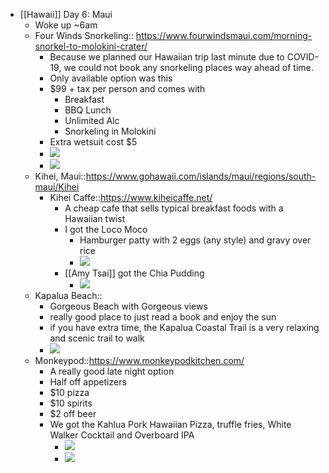 - [[Hawaii]] Day 6: Maui
    - Woke up ~6am
    - Four Winds Snorkeling:: https://www.fourwindsmaui.com/morning-snorkel-to-molokini-crater/
        - Because we planned our Hawaiian trip last minute due to COVID-19, we could not book any snorkeling places way ahead of time.
        - Only available option was this
        - $99 + tax per person and comes with
            - Breakfast
            - BBQ Lunch
            - Unlimited Alc
            - Snorkeling in Molokini
        - Extra wetsuit cost $5
        - ![](https://firebasestorage.googleapis.com/v0/b/firescript-577a2.appspot.com/o/imgs%2Fapp%2Fandyjgao%2FRIyhAQn5PA?alt=media&token=e89b756d-e26a-4896-b7ad-af15c270b36e)
        - ![](https://firebasestorage.googleapis.com/v0/b/firescript-577a2.appspot.com/o/imgs%2Fapp%2Fandyjgao%2F1-Yrpb4eeJ?alt=media&token=1f7d8c6d-3ae0-41b8-9eed-650a50e77f4c)
    - Kihei, Maui::https://www.gohawaii.com/islands/maui/regions/south-maui/Kihei
        - Kihei Caffe::https://www.kiheicaffe.net/
            - A cheap cafe that sells typical breakfast foods with a Hawaiian twist
            - I got the Loco Moco
                - Hamburger patty with 2 eggs (any style) and gravy over rice
                - ![](https://firebasestorage.googleapis.com/v0/b/firescript-577a2.appspot.com/o/imgs%2Fapp%2Fandyjgao%2FL6gt0BnlXr?alt=media&token=7f2bf77f-77c3-4b3e-b6d5-0ac1a5213ea5)
            - [[Amy Tsai]] got the Chia Pudding 
                - ![](https://firebasestorage.googleapis.com/v0/b/firescript-577a2.appspot.com/o/imgs%2Fapp%2Fandyjgao%2F256Xa4fFAm?alt=media&token=15887619-aebe-4747-9377-14a3a1a40475)
    - Kapalua Beach::
        - Gorgeous Beach with Gorgeous views
        - really good place to just read a book and enjoy the sun
        - if you have extra time, the Kapalua Coastal Trail is a very relaxing and scenic trail to walk
        - ![](https://firebasestorage.googleapis.com/v0/b/firescript-577a2.appspot.com/o/imgs%2Fapp%2Fandyjgao%2FJM_7HIveI6?alt=media&token=07324de2-183d-486c-888e-b1ece9d7a066)
    - Monkeypod::https://www.monkeypodkitchen.com/
        - A really good late night option
        - Half off appetizers
        - $10 pizza
        - $10 spirits
        - $2 off beer
        - We got the Kahlua Pork Hawaiian Pizza, truffle fries, White Walker Cocktail and Overboard IPA
            - ![](https://firebasestorage.googleapis.com/v0/b/firescript-577a2.appspot.com/o/imgs%2Fapp%2Fandyjgao%2F-tPZ0B7hXa?alt=media&token=65df5585-b068-457e-9bfb-f2a4bb6aadec)
            - ![](https://firebasestorage.googleapis.com/v0/b/firescript-577a2.appspot.com/o/imgs%2Fapp%2Fandyjgao%2FApSUd7os1b?alt=media&token=1c327074-5655-4cb4-85b4-f1b097590e04)
